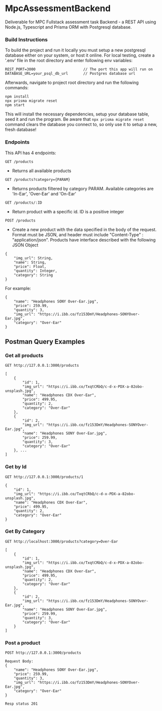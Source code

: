 # MpcAssessmentBackend
Deliverable for MPC Fullstack assessment task Backend - a REST API using Node.js, Typescript and Prisma ORM with Postgresql database.

### Build Instructions

To build the project and run it locally you must setup a new postgresql database either on your system, or host it online. For local testing, create a '.env' file in the root directory and enter following env variables:
```
REST_PORT=3000                      // The port this app will run on
DATABASE_URL=your_psql_db_url       // Postgres database url
```

Afterwards, navigate to project root directory and run the following commands:
```
npm install
npx prisma migrate reset
npm start
```
This will install the necessary dependencies, setup your database table, seed it and run the program. Be aware that `npx prisma migrate reset` command clears the database you connect to, so only use it to setup a new, fresh database!


### Endpoints
This API has 4 endpoints:

```
GET /products

```
* Returns all available products
```
GET /products?category={PARAM}
```
* Returns products filtered by category PARAM. Available categories are 'In-Ear', 'Over-Ear' and 'On-Ear'
```
GET /products/:ID
```
* Return product with a specific id. ID is a positive integer
```
POST /products
```
* Create a new product with the data specified in the body of the request. Format must be JSON, and header must include "Content-Type" : "application/json". Products have interface described with the following JSON Object
```
{
    "img_url": String,
    "name": String,
    "price": Float,
    "quantity": Integer,
    "category": String
}
```
For example:
```
{
    "name": "Headphones SONY Over-Ear.jpg",
    "price": 259.99,
    "quantity": 3,
    "img_url": "https://i.ibb.co/fz153DmY/Headphones-SONYOver-Ear.jpg",
    "category": "Over-Ear"
}
```

## Postman Query Examples

### Get all products

```
GET http://127.0.0.1:3000/products

[
    {
        "id": 1,
        "img_url": "https://i.ibb.co/TxqtCRbQ/c-d-x-PDX-a-82obo-unsplash.jpg",
        "name": "Headphones CDX Over-Ear",
        "price": 499.95,
        "quantity": 2,
        "category": "Over-Ear"
    },
    {
        "id": 2,
        "img_url": "https://i.ibb.co/fz153DmY/Headphones-SONYOver-Ear.jpg",
        "name": "Headphones SONY Over-Ear.jpg",
        "price": 259.99,
        "quantity": 3,
        "category": "Over-Ear"
    }, ...
]
```

### Get by Id
```
GET http://127.0.0.1:3000/products/1

{
    "id": 1,
    "img_url": "https://i.ibb.co/TxqtCRbQ/c-d-x-PDX-a-82obo-unsplash.jpg",
    "name": "Headphones CDX Over-Ear",
    "price": 499.95,
    "quantity": 2,
    "category": "Over-Ear"
}
```

### Get By Category
```
GET http://localhost:3000/products?category=Over-Ear

[
    {
        "id": 1,
        "img_url": "https://i.ibb.co/TxqtCRbQ/c-d-x-PDX-a-82obo-unsplash.jpg",
        "name": "Headphones CDX Over-Ear",
        "price": 499.95,
        "quantity": 2,
        "category": "Over-Ear"
    },
    {
        "id": 2,
        "img_url": "https://i.ibb.co/fz153DmY/Headphones-SONYOver-Ear.jpg",
        "name": "Headphones SONY Over-Ear.jpg",
        "price": 259.99,
        "quantity": 3,
        "category": "Over-Ear"
    }
]

```

### Post a product
```
POST http://127.0.0.1:3000/products

Request Body:
{
    "name": "Headphones SONY Over-Ear.jpg",
    "price": 259.99,
    "quantity": 3,
    "img_url": "https://i.ibb.co/fz153DmY/Headphones-SONYOver-Ear.jpg",
    "category": "Over-Ear"
}

Resp status 201
```